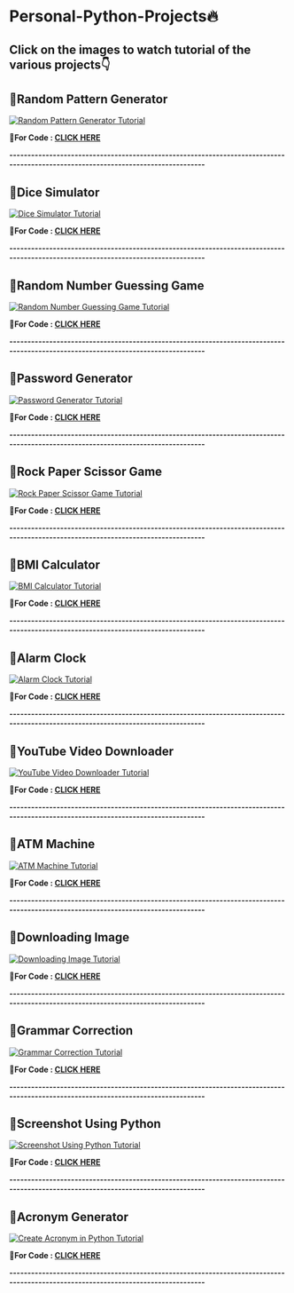 # Personal-Python-Projects🔥

## Click on the images to watch tutorial of the various projects👇

## 📌Random Pattern Generator

[![Random Pattern Generator Tutorial](https://github.com/kishanrajput23/Personal-Python-Projects/blob/master/Thumbnails/Random%20Pattern%20Generator.jpg)](https://www.youtube.com/watch?v=KFtceK_yFh0 "Random Pattern Generator Tutorial") 


**🔸For Code : [CLICK HERE](https://github.com/kishanrajput23/Personal-Python-Projects/tree/master/Random%20Pattern%20Generator)**

**----------------------------------------------------------------------------------------------------------------------------------**


## 📌Dice Simulator

[![Dice Simulator Tutorial](https://github.com/kishanrajput23/Personal-Python-Projects/blob/master/Thumbnails/Dice%20Simulator.jpg)](https://www.youtube.com/watch?v=4u1LHAvudhA&t=2s "Dice Simulator Tutorial") 


**🔸For Code : [CLICK HERE](https://github.com/kishanrajput23/Personal-Python-Projects/tree/master/Dice%20Simulator)**

**----------------------------------------------------------------------------------------------------------------------------------**


## 📌Random Number Guessing Game

[![Random Number Guessing Game Tutorial](https://github.com/kishanrajput23/Personal-Python-Projects/blob/master/Thumbnails/Random%20Number%20Guessing%20Game.jpg)](https://www.youtube.com/watch?v=fTxuAlqnRTs "Random Number Guessing Game Tutorial") 


**🔸For Code : [CLICK HERE](https://github.com/kishanrajput23/Personal-Python-Projects/tree/master/Random%20Number%20Guessing%20Game)**

**----------------------------------------------------------------------------------------------------------------------------------**


## 📌Password Generator

[![Password Generator Tutorial](https://github.com/kishanrajput23/Personal-Python-Projects/blob/master/Thumbnails/Password%20Generator.jpg)](https://www.youtube.com/watch?v=jMSLR2w9jtc "Password Generator Tutorial") 


**🔸For Code : [CLICK HERE](https://github.com/kishanrajput23/Personal-Python-Projects/tree/master/Password%20Generator)**

**----------------------------------------------------------------------------------------------------------------------------------**


## 📌Rock Paper Scissor Game

[![Rock Paper Scissor Game Tutorial](https://github.com/kishanrajput23/Personal-Python-Projects/blob/master/Thumbnails/Rock%20Paper%20Scissor%20Game.jpg)](https://www.youtube.com/watch?v=68w42Brf42M "Rock Paper Scissor Game Tutorial") 


**🔸For Code : [CLICK HERE](https://github.com/kishanrajput23/Personal-Python-Projects/tree/master/Rock%20Paper%20Scissor%20Game)**

**----------------------------------------------------------------------------------------------------------------------------------**


## 📌BMI Calculator

[![BMI Calculator Tutorial](https://github.com/kishanrajput23/Personal-Python-Projects/blob/master/Thumbnails/BMI%20Calculator.jpg)](https://www.youtube.com/watch?v=JxxDDp7f--I "BMI Calculator Tutorial") 


**🔸For Code : [CLICK HERE](https://github.com/kishanrajput23/Personal-Python-Projects/tree/master/BMI%20Calculator)**

**----------------------------------------------------------------------------------------------------------------------------------**


## 📌Alarm Clock

[![Alarm Clock Tutorial](https://github.com/kishanrajput23/Personal-Python-Projects/blob/master/Thumbnails/Alarm%20Clock.jpg)](https://www.youtube.com/watch?v=j_eQTy1SWzY "Alarm Clock Tutorial") 


**🔸For Code : [CLICK HERE](https://github.com/kishanrajput23/Personal-Python-Projects/tree/master/Alarm%20Clock)**

**----------------------------------------------------------------------------------------------------------------------------------**


## 📌YouTube Video Downloader

[![YouTube Video Downloader Tutorial](https://github.com/kishanrajput23/Personal-Python-Projects/blob/master/Thumbnails/YouTube%20Video%20Downloader.png)](https://www.youtube.com/watch?v=fmns6E4eX2k "YouTube Video Downloader Tutorial") 


**🔸For Code : [CLICK HERE](https://github.com/kishanrajput23/Personal-Python-Projects/tree/master/YouTube%20Video%20Downloader)**

**----------------------------------------------------------------------------------------------------------------------------------**


## 📌ATM Machine

[![ATM Machine Tutorial](https://github.com/kishanrajput23/Personal-Python-Projects/blob/master/Thumbnails/ATM%20Machine.jpg)](https://www.youtube.com/watch?v=oaSsSINjsL4 "ATM Machine Tutorial") 


**🔸For Code : [CLICK HERE](https://github.com/kishanrajput23/Personal-Python-Projects/tree/master/ATM%20Machine)**

**----------------------------------------------------------------------------------------------------------------------------------**


## 📌Downloading Image

[![Downloading Image Tutorial](https://github.com/kishanrajput23/Personal-Python-Projects/blob/master/Thumbnails/Downloading%20Image.jpg)](https://www.youtube.com/watch?v=cFYjdjXEW0Q&t=166s "Downloading Image Tutorial") 

**🔸For Code : [CLICK HERE](https://github.com/kishanrajput23/Personal-Python-Projects/tree/master/Downloading%20Image)**

**----------------------------------------------------------------------------------------------------------------------------------**


## 📌Grammar Correction

[![Grammar Correction Tutorial](https://github.com/kishanrajput23/Personal-Python-Projects/blob/master/Thumbnails/Grammer%20Correction.png)](https://youtu.be/KebKbVf62jM "Grammar Correction Tutorial") 


**🔸For Code : [CLICK HERE](https://github.com/kishanrajput23/Personal-Python-Projects/tree/master/Grammar%20Correction)**

**----------------------------------------------------------------------------------------------------------------------------------**


## 📌Screenshot Using Python

[![Screenshot Using Python Tutorial](https://github.com/kishanrajput23/Personal-Python-Projects/blob/master/Thumbnails/Screenshot.jpg)](https://www.youtube.com/watch?v=VXEJKEm5ZVA "Screenshot Using Python Tutorial")


**🔸For Code : [CLICK HERE](https://github.com/kishanrajput23/Personal-Python-Projects/tree/master/Take%20Screenshot)**

**----------------------------------------------------------------------------------------------------------------------------------**


## 📌Acronym Generator

[![Create Acronym in Python Tutorial](https://github.com/kishanrajput23/Personal-Python-Projects/blob/master/Thumbnails/Acronym.png)](https://www.youtube.com/watch?v=UjGfFFx1NBk "Create Acronym in Python Tutorial")


**🔸For Code : [CLICK HERE](https://github.com/kishanrajput23/Personal-Python-Projects/blob/master/Acronym%20Generator/acronym.py)**

**----------------------------------------------------------------------------------------------------------------------------------**
